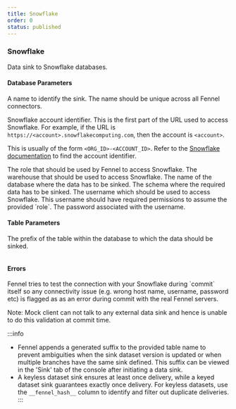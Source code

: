 ```yaml
---
title: Snowflake
order: 0
status: published
---
```

### Snowflake
Data sink to Snowflake databases.

#### Database Parameters
<Expandable title="name" type="str">
A name to identify the sink. The name should be unique across all Fennel connectors.
</Expandable>

<Expandable title="account" type="str">

Snowflake account identifier. This is the first part of the URL used to access 
Snowflake. For example, if the URL is `https://<account>.snowflakecomputing.com`, 
then the account is `<account>`. 

This is usually of the form `<ORG_ID>-<ACCOUNT_ID>`. Refer to the 
[Snowflake documentation](https://docs.snowflake.com/en/user-guide/admin-account-identifier#finding-the-organization-and-account-name-for-an-account) 
to find the account identifier.
</Expandable>

<Expandable title="role" type="str">
The role that should be used by Fennel to access Snowflake.
</Expandable>

<Expandable title="warehouse" type="str">
The warehouse that should be used to access Snowflake.
</Expandable>

<Expandable title="db_name" type="str">
The name of the database where the data has to be sinked.
</Expandable>

<Expandable title="schema" type="str">
The schema where the required data has to be sinked.
</Expandable>

<Expandable title="username" type="str | Secret">
The username which should be used to access Snowflake. This username should 
have required permissions to assume the provided `role`.
</Expandable>

<Expandable title="password" type="str | Secret">
The password associated with the username.
</Expandable>

#### Table Parameters
<Expandable title="table" type="str">
The prefix of the table within the database to which the data should be sinked.
</Expandable>

<pre snippet="api-reference/sinks/snowflake_sink#basic"
    status="success" message="Snowflake sink">
</pre>

#### Errors
<Expandable title="Connectivity Issues">
Fennel tries to test the connection with your Snowflake during `commit` itself so any
connectivity issue (e.g. wrong host name, username, password etc) is flagged as
as an error during commit with the real Fennel servers.

Note: Mock client can not talk to any external data sink and hence is unable to
do this validation at commit time.
</Expandable>

:::info
- Fennel appends a generated suffix to the provided table name to prevent ambiguities 
when the sink dataset version is updated or when multiple branches have the same 
sink defined. This suffix can be viewed in the 'Sink' tab of the console after 
initiating a data sink.
- A keyless dataset sink ensures at least once delivery, while a keyed dataset sink guarantees 
exactly once delivery. For keyless datasets, use the `__fennel_hash__` column to identify and 
filter out duplicate deliveries.
:::






